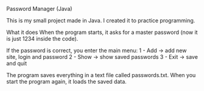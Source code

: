 Password Manager (Java)

This is my small project made in Java.
I created it to practice programming.

What it does
When the program starts, it asks for a master password (now it is just 1234 inside the code).

If the password is correct, you enter the main menu:
1 - Add → add new site, login and password
2 - Show → show saved passwords
3 - Exit → save and quit

The program saves everything in a text file called passwords.txt.
When you start the program again, it loads the saved data.




